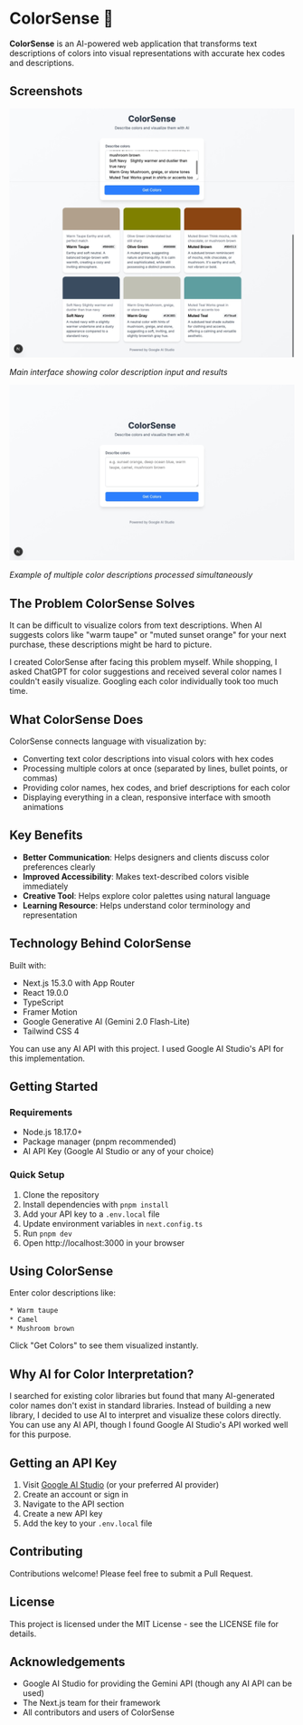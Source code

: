 # ColorSense 🎨

**ColorSense** is an AI-powered web application that transforms text descriptions of colors into visual representations with accurate hex codes and descriptions.

## Screenshots

![ColorSense Demo](/screenshots/Main-Interface.jpeg)

_Main interface showing color description input and results_

![Multiple Color Results](/screenshots/Results-Output.jpeg)

_Example of multiple color descriptions processed simultaneously_

## The Problem ColorSense Solves

It can be difficult to visualize colors from text descriptions. When AI suggests colors like "warm taupe" or "muted sunset orange" for your next purchase, these descriptions might be hard to picture.

I created ColorSense after facing this problem myself. While shopping, I asked ChatGPT for color suggestions and received several color names I couldn't easily visualize. Googling each color individually took too much time.

## What ColorSense Does

ColorSense connects language with visualization by:

- Converting text color descriptions into visual colors with hex codes
- Processing multiple colors at once (separated by lines, bullet points, or commas)
- Providing color names, hex codes, and brief descriptions for each color
- Displaying everything in a clean, responsive interface with smooth animations

## Key Benefits

- **Better Communication**: Helps designers and clients discuss color preferences clearly
- **Improved Accessibility**: Makes text-described colors visible immediately
- **Creative Tool**: Helps explore color palettes using natural language
- **Learning Resource**: Helps understand color terminology and representation

## Technology Behind ColorSense

Built with:

- Next.js 15.3.0 with App Router
- React 19.0.0
- TypeScript
- Framer Motion
- Google Generative AI (Gemini 2.0 Flash-Lite)
- Tailwind CSS 4

You can use any AI API with this project. I used Google AI Studio's API for this implementation.

## Getting Started

### Requirements

- Node.js 18.17.0+
- Package manager (pnpm recommended)
- AI API Key (Google AI Studio or any of your choice)

### Quick Setup

1. Clone the repository
2. Install dependencies with `pnpm install`
3. Add your API key to a `.env.local` file
4. Update environment variables in `next.config.ts`
5. Run `pnpm dev`
6. Open http://localhost:3000 in your browser

## Using ColorSense

Enter color descriptions like:

```
* Warm taupe
* Camel
* Mushroom brown
```

Click "Get Colors" to see them visualized instantly.

## Why AI for Color Interpretation?

I searched for existing color libraries but found that many AI-generated color names don't exist in standard libraries. Instead of building a new library, I decided to use AI to interpret and visualize these colors directly. You can use any AI API, though I found Google AI Studio's API worked well for this purpose.

## Getting an API Key

1. Visit [Google AI Studio](https://ai.google.dev/) (or your preferred AI provider)
2. Create an account or sign in
3. Navigate to the API section
4. Create a new API key
5. Add the key to your `.env.local` file

## Contributing

Contributions welcome! Please feel free to submit a Pull Request.

## License

This project is licensed under the MIT License - see the LICENSE file for details.

## Acknowledgements

- Google AI Studio for providing the Gemini API (though any AI API can be used)
- The Next.js team for their framework
- All contributors and users of ColorSense
